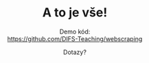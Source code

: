 <!-- .slide: class="section" -->
 
<header>
    <h1>A to je vše!</h1>
    <p>Demo kód:<br><a href="https://github.com/DIFS-Teaching/webscraping">https://github.com/DIFS-Teaching/webscraping</a></p>
    <p>Dotazy?</p>
</header>
